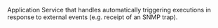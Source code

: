 Application Service that handles automatically triggering executions in response to external events (e.g. receipt of an SNMP trap). 